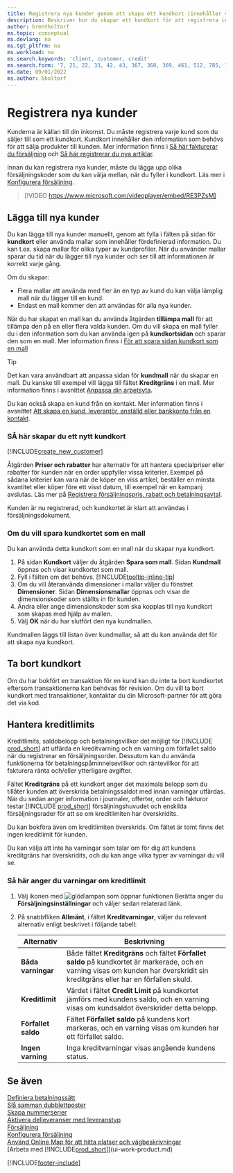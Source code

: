 ```yaml
---
title: Registrera nya kunder genom att skapa ett kundkort (innehåller video)
description: Beskriver hur du skapar ett kundkort för att registrera information om varje ny kund eller klienten som du säljer till.
author: brentholtorf
ms.topic: conceptual
ms.devlang: na
ms.tgt_pltfrm: na
ms.workload: na
ms.search.keywords: 'client, customer, credit'
ms.search.form: '7, 21, 22, 33, 42, 43, 367, 368, 369, 461, 512, 785, 1330, 1380, 1381, 1382, 1627, 2107, 7177, 9080, 9081, 9084, 9301, 9305'
ms.date: 09/01/2022
ms.author: bholtorf
---
```

# Registrera nya kunder

Kunderna är källan till din inkomst. Du måste registrera varje kund som du säljer till som ett kundkort. Kundkort innehåller den information som behövs för att sälja produkter till kunden. Mer information finns i [Så här fakturerar du försäljning](sales-how-invoice-sales.md) och [Så här registrerar du nya artiklar](inventory-how-register-new-items.md).  

Innan du kan registrera nya kunder, måste du lägga upp olika försäljningskoder som du kan välja mellan, när du fyller i kundkort. Läs mer i [Konfigurera försäljning](sales-setup-sales.md).


> [!VIDEO https://www.microsoft.com/videoplayer/embed/RE3PZsM]

## Lägga till nya kunder

Du kan lägga till nya kunder manuellt, genom att fylla i fälten på sidan för **kundkort** eller använda mallar som innehåller fördefinierad information. Du kan t.ex. skapa mallar för olika typer av kundprofiler. När du använder mallar sparar du tid när du lägger till nya kunder och ser till att informationen är korrekt varje gång. 

Om du skapar:
* Flera mallar att använda med fler än en typ av kund du kan välja lämplig mall när du lägger till en kund.
* Endast en mall kommer den att användas för alla nya kunder. 

När du har skapat en mall kan du använda åtgärden **tillämpa mall** för att tillämpa den på en eller flera valda kunden. Om du vill skapa en mall fyller du i den information som du kan använda igen på **kundkortsidan** och sparar den som en mall. Mer information finns i [För att spara sidan kundkort som en mall](sales-how-register-new-customers.md#to-save-the-customer-card-as-a-template)

> [!TIP]
> Det kan vara användbart att anpassa sidan för **kundmall** när du skapar en mall. Du kanske till exempel vill lägga till fältet **Kreditgräns** i en mall. Mer information finns i avsnittet [Anpassa din arbetsyta](/dynamics365/business-central/ui-personalization-user#to-start-personalizing-a-page-through-the-personalizing-banner).

Du kan också skapa en kund från en kontakt. Mer information finns i avsnittet [Att skapa en kund, leverantör, anställd eller bankkonto från en kontakt](marketing-create-contact-companies.md#to-create-a-customer-vendor-employee-or-bank-account-from-a-contact).  

### SÅ här skapar du ett nytt kundkort

[!INCLUDE[create_new_customer](includes/create_new_customer.md)]

Åtgärden **Priser och rabatter** har alternativ för att hantera specialpriser eller rabatter för kunden när en order uppfyller vissa kriterier. Exempel på sådana kriterier kan vara när de köper en viss artikel, beställer en minsta kvantitet eller köper före ett visst datum, till exempel när en kampanj avslutas. Läs mer på [Registrera försäljningspris, rabatt och betalningsavtal](sales-how-record-sales-price-discount-payment-agreements.md).

Kunden är nu registrerad, och kundkortet är klart att användas i försäljningsdokument.  

### Om du vill spara kundkortet som en mall

Du kan använda detta kundkort som en mall när du skapar nya kundkort.

1. På sidan **Kundkort** väljer du åtgärden **Spara som mall**. Sidan **Kundmall** öppnas och visar kundkortet som mall.
2. Fyll i fälten om det behövs. [!INCLUDE[tooltip-inline-tip](includes/tooltip-inline-tip_md.md)]
3. Om du vill återanvända dimensioner i mallar väljer du fönstret **Dimensioner**. Sidan **Dimensionsmallar** öppnas och visar de dimensionskoder som ställts in för kunden.
4. Ändra eller ange dimensionskoder som ska kopplas till nya kundkort som skapas med hjälp av mallen.  
5. Välj **OK** när du har slutfört den nya kundmallen.

Kundmallen läggs till listan över kundmallar, så att du kan använda det för att skapa nya kundkort.

## Ta bort kundkort

Om du har bokfört en transaktion för en kund kan du inte ta bort kundkortet eftersom transaktionerna kan behövas för revision. Om du vill ta bort kundkort med transaktioner, kontaktar du din Microsoft-partner för att göra det via kod.  

## Hantera kreditlimits

Kreditlimits, saldobelopp och betalningsvillkor det möjligt för [!INCLUDE [prod_short](includes/prod_short.md)] att utfärda en kreditvarning och en varning om förfallet saldo när du registrerar en försäljningsorder. Dessutom kan du använda funktionerna för betalningspåminnelsevillkor och räntevillkor för att fakturera ränta och/eller ytterligare avgifter.  

Fältet **Kreditgräns** på ett kundkort anger det maximala belopp som du tillåter kunden att överskrida betalningssaldot med innan varningar utfärdas. När du sedan anger information i journaler, offerter, order och fakturor testar [!INCLUDE [prod_short](includes/prod_short.md)] försäljningshuvudet och enskilda försäljningsrader för att se om kreditlimiten har överskridits.

Du kan bokföra även om kreditlimiten överskrids. Om fältet är tomt finns det ingen kreditlimit för kunden.  

Du kan välja att inte ha varningar som talar om för dig att kundens kreditgräns har överskridits, och du kan ange vilka typer av varningar du vill se.

### Så här anger du varningar om kreditlimit

1. Välj ikonen med ![glödlampan som öppnar funktionen Berätta](media/ui-search/search_small.png "Berätta för mig vad du vill göra") anger du **Försäljningsinställningar** och väljer sedan relaterad länk.

2. På snabbfliken **Allmänt**, i fältet **Kreditvarningar**, väljer du relevant alternativ enligt beskrivet i följande tabell:

    |Alternativ| Beskrivning|
    |------|------------|
    |**Båda varningar**| Både fältet **Kreditgräns** och fältet **Förfallet saldo** på kundkortet är markerade, och en varning visas om kunden har överskridit sin kreditgräns eller har en förfallen skuld.|
    |**Kreditlimit**|Värdet i fältet **Credit Limit** på kundkortet jämförs med kundens saldo, och en varning visas om kundsaldot överskrider detta belopp.|
    |**Förfallet saldo**|Fältet **Förfallet saldo** på kundens kort markeras, och en varning visas om kunden har ett förfallet saldo.|
    |**Ingen varning**|Inga kreditvarningar visas angående kundens status.|

## Se även

[Definiera betalningssätt](finance-payment-methods.md)  
[Slå samman dubblettposter](sales-how-merge-duplicate-records.md)  
[Skapa nummerserier](ui-create-number-series.md)  
[Aktivera delleveranser med leveranstyp](sales-how-send-partial-shipments.md)  
[Försäljning](sales-manage-sales.md)  
[Konfigurera försäljning](sales-setup-sales.md)  
[Använd Online Map för att hitta platser och vägbeskrivningar](across-online-maps.md)  
[Arbeta med [!INCLUDE[prod_short](includes/prod_short.md)]](ui-work-product.md)  

[!INCLUDE[footer-include](includes/footer-banner.md)]
